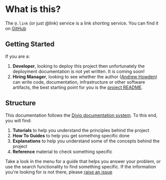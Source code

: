 # What is this?

The `@.link` (or just @link) service is a link shorting service. You can find it
on [GitHub](https://github.com/andrewhowdencom/x40.link)

## Getting Started

If you are a:

1. **Developer**, looking to deploy this project then unfortunately the deployment documentation is not yet written.
   It is coming soon!
2. **Hiring Manager**, looking to see whether the author ([Andrew Howden](https://www.linkedin.com/in/andrewhowdencom/))
   can write code, documentation, infrastructure or other software artifacts, the best starting point for you is the
   [project README](https://github.com/andrewhowdencom/x40.link).

## Structure

This documentation follows the [Divio documentation system](https://documentation.divio.com/). To this end, you will find:

1. **Tutorials** to help you understand the principles behind the project
2. **How To Guides** to help you get something specific done
3. **Explanations** to help you understand some of the concepts behind the project
4. **Reference** material to check something specific

Take a look in the menu for a guide that helps you answer your problem, or use the search functionality to find something
specific. If the information you're looking for is not there, please
[raise an issue](https://github.com/andrewhowdencom/x40.link/issues/new)
